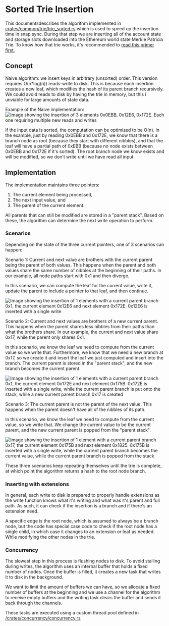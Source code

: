 # Sorted Trie Insertion

This documentsdescribes the algorithm implemented in [crates/common/trie/trie_sorted.rs](/crates/common/trie/trie_sorted.rs)
which is used to speed up the insertion time in snap sync.
During that step we are inserting all of the account state and storage
slots downloaded into the Ethereum world state Merkle Patricia Trie.
To know how that trie works, it's recommended to [read this primer first.](https://epf.wiki/#/wiki/EL/data-structures?id=world-state-trie)

## Concept

Naive algorithm: we insert keys in arbitrary (unsorted) order. 
This version requires O(n\*log(n)) reads-write to disk. 
This is because each insertion creates a new leaf, which modifies 
the hash of its parent branch recursively. We could avoid reads
to disk by having the trie in memory, but this i unviable
for large amounts of state data.

Example of the Naive implementation:
![Image showing the insertion of 3 elements 0x0EBB, 0x12E6, 0x172E. Each one requiring multiple new reads and writes](sorted_trie_insert/Naive%20Insertion%20Example%201.png)

If the input data is sorted, the computation can be optimized to be O(n).
In the example, just by reading 0x0EBB and 0x172E, we know that there is 
a branch node as root (because they start with different nibbles), and
that the leaf will have a partial path of 0xEBB (because no node exists
between 0x0EBB and 0x172E if it's sorted). The root branch node we know exists and will be modified, so we don't write until we have read all
input.

## Implementation

The implementation maintains three pointers:

1. The current element being processed,
2. The next input value, and
3. The parent of the current element.

All parents that can still be modified are stored in a "parent stack". 
Based on these, the algorithm can determine the next write operation to perform.

### Scenarios

Depending on the state of the three current pointers, one of 3 scenarios
can happen:

Scenario 1: Current and next value are brothers with the current
parent being the parent of both values. 
This happens when the parent and both values share the same 
number of nibbles at the beginning of their paths.
In our example, all node paths start with 0x1 and then diverge.

In this scenario, we can compute the leaf for the current value, write it,
update the parent to include a pointer to that leaf, and then continue.

![Image showing the insertion of 1 elements with a current parent branch 0x1, the current element 0x12E6 and next element 0x172E. 0x12E6 is inserted with a single write](sorted_trie_insert/Sorted%20Insertion%20Scenario%201.png)

Scenario 2: Current and next values are brothers of a new current parent.
This happens when the parent shares less nibbles from their paths than what the brothers share.
In our example, the current and next value share 0x17, while the parent only shares 0x1.

In this scenario, we know the leaf we need to compute from the current value
so we write that. Furthermore, we know that we need a new branch at 0x17,
so we create it and insert the leaf we just computed and insert into the branch.
The current parent is stored in the "parent stack", and the new branch becomes the 
current parent.

![Image showing the insertion of 1 elements with a current parent branch 0x1, the current element 0x172E and next element 0x175B. 0x172E is inserted with a single write, while the current parent branch is put onto the stack, while a new current parent branch 0x17 is created](sorted_trie_insert/Sorted%20Insertion%20Scenario%202.png)

Scenario 3: The current parent is not the parent of the
next value. This happens when the parent doesn't have
all of the nibbles of its path.

In this scenario, we know the leaf we need to compute from the current value, 
so we write that. We change the current value to be the current parent, and 
the new current parent is popped from the "parent stack".

![Image showing the insertion of 1 element with a current parent branch 0x17, the current element 0x175B and next element 0x1825. 0x175B is inserted with a single write, while the current parent branch becomes the current value, while the current parent branch is popped from the stack](sorted_trie_insert/Sorted%20Insertion%20Scenario%203.png)

These three scenarios keep repeating themselves until the trie is complete,
at which point the algorithm returns a hash to the root node branch.

### Inserting with extensions

In general, each write to disk is prepared to properly handle extensions
as the write function knows what it's writing and what was it's parent
and full path. As such, it can check if the insertion is a branch and
if there's an extension need.

A specific edge is the root node, which is assumed to always be a branch
node, but the code has special case code to check if the root node has 
a single child, in which case it changes to an extension or leaf as needed.
While modifying the other nodes in the trie.

### Concurrency

The slowest step in this process is flushing nodes to disk.
To avoid stalling during writes, the algorithm uses an internal buffer that holds a fixed number of nodes. Once the buffer is filled, it
creates a new task that writes it to disk in the background.

We want to limit the amount of buffers we can have, so we allocate a 
fixed number of buffers at the beginning and we use a channel for the
algorithm to receive empty buffers and the writing task clears the
buffer and sends it back through the channels.

These tasks are executed using a custom thread pool defined in
[/crates/concurrency/concurrency.rs](/crates/concurrency/concurrency.rs)

